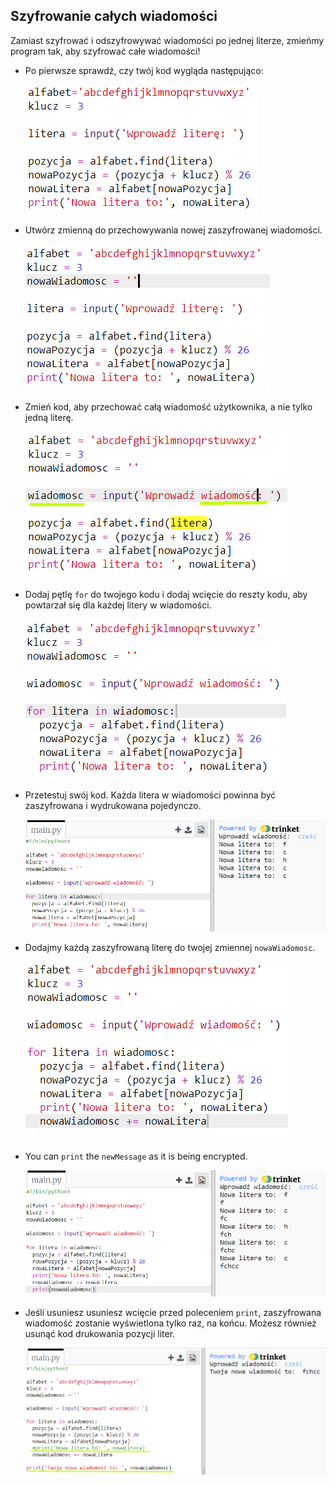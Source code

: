 ## Szyfrowanie całych wiadomości

Zamiast szyfrować i odszyfrowywać wiadomości po jednej literze, zmieńmy program tak, aby szyfrować całe wiadomości!

+ Po pierwsze sprawdź, czy twój kod wygląda następująco:
    
    ![zrzut ekranu](images/messages-character-finished.png)

+ Utwórz zmienną do przechowywania nowej zaszyfrowanej wiadomości.
    
    ![zrzut ekranu](images/messages-newmessage.png)

+ Zmień kod, aby przechować całą wiadomość użytkownika, a nie tylko jedną literę.
    
    ![zrzut ekranu](images/messages-message.png)

+ Dodaj pętlę `for` do twojego kodu i dodaj wcięcie do reszty kodu, aby powtarzał się dla każdej litery w wiadomości.
    
    ![zrzut ekranu](images/messages-loop.png)

+ Przetestuj swój kod. Każda litera w wiadomości powinna być zaszyfrowana i wydrukowana pojedynczo.
    
    ![zrzut ekranu](images/messages-loop-test.png)

+ Dodajmy każdą zaszyfrowaną literę do twojej zmiennej `nowaWiadomosc`.
    
    ![zrzut ekranu](images/messges-message-add-character.png)

+ You can `print` the `newMessage` as it is being encrypted.
    
    ![zrzut ekranu](images/messages-print-message-characters.png)

+ Jeśli usuniesz usuniesz wcięcie przed poleceniem `print`, zaszyfrowana wiadomość zostanie wyświetlona tylko raz, na końcu. Możesz również usunąć kod drukowania pozycji liter.
    
    ![zrzut ekranu](images/messages-print-message-comment.png)